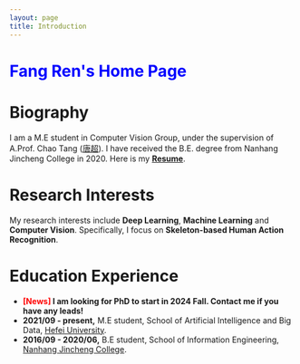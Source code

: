 ```yaml
---
layout: page
title: Introduction
---
```


# <font color='Blue'>Fang Ren's Home Page</font> 

# Biography

I am a M.E student in Computer Vision Group, under the supervision of A.Prof. Chao Tang ([唐超](https://www.hfuu.edu.cn/_upload/article/files/de/04/05bd4dcb4124b3cfd0f235a58148/c4382693-91d8-46af-b66a-9552f970b946.pdf)). I have received the B.E. degree from Nanhang Jincheng College in 2020. Here is my [**Resume**](https://renfun.github.io/file/个人简历-任放-合肥大学(申博版).pdf).

# Research Interests

My research interests include **Deep Learning**, **Machine Learning** and **Computer Vision**. Specifically, I focus on **Skeleton-based Human Action Recognition**.

# Education Experience

- **<font color='red'>[News]</font> I am looking for PhD to start in 2024 Fall. Contact me if you have any leads!**
- **2021/09 - present,** M.E student, School of Artificial Intelligence and Big Data, [Hefei University](https://www.hfuu.edu.cn/).
- **2016/09 - 2020/06,** B.E student, School of Information Engineering, [Nanhang Jincheng College](http://jc.nuaa.edu.cn/).
